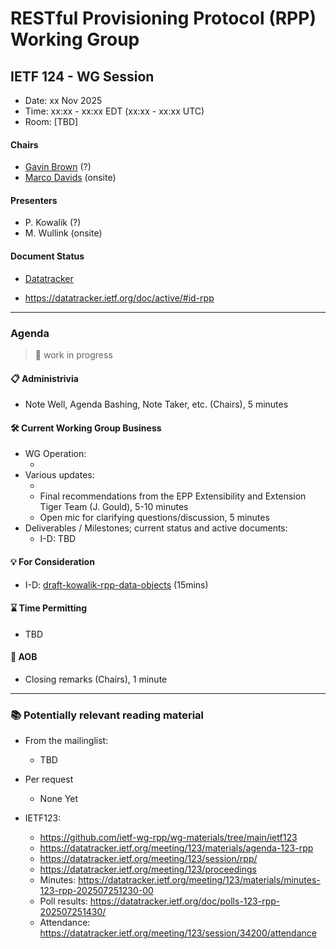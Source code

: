 
# RESTful Provisioning Protocol (RPP) Working Group

<!-- * [Upload Slides](https://datatracker.ietf.org/meeting/124/session/rpp) -->
<!-- * [Upload Slides](https://datatracker.ietf.org/meeting/124/session/xxxxxx/slides) -->

## IETF 124 - WG Session

* Date: xx Nov 2025  <!-- (to be [announced on Oct 3,2025](https://datatracker.ietf.org/meeting/important-dates/#IETF124)) -->
* Time: xx:xx - xx:xx EDT (xx:xx - xx:xx UTC) <!-- 90 minutes requested -->
* Room: [TBD]<!-- (https://datatracker.ietf.org/meeting/124/floor-plan?room=xxxx) -->

<!--
* [MeetEcho](https://meetings.conf.meetecho.com/ietf124/?session=34200) full client (with video)
* [OnSiteTool](https://meetecho.ietf.org/lite/?session=34200)
* [Minutes](https://notes.ietf.org/notes-ietf-124-rpp) 
-->
<!-- * [Published minutes](https://notes.ietf.org/s/notes-ietf-124-rpp) -->
<!-- * [Zulip](https://zulip.ietf.org/#narrow/stream/rpp) -->

#### Chairs

* [Gavin Brown](https://datatracker.ietf.org/person/gavin.brown@icann.org) (?)
* [Marco Davids](https://datatracker.ietf.org/person/marco.davids@sidn.nl) (onsite)

#### Presenters
* P. Kowalik (?)
* M. Wullink (onsite)

#### Document Status

* [Datatracker](https://datatracker.ietf.org/wg/rpp/documents/)
<!-- * [Github](https://github.com/ietf-wg-rpp/wg-materials/blob/main/rpp-document-status.md) -->
* https://datatracker.ietf.org/doc/active/#id-rpp

---
### Agenda
> 🚧 work in progress

#### 📋 Administrivia

* Note Well, Agenda Bashing, Note Taker, etc. (Chairs), 5 minutes

#### 🛠️ Current Working Group Business
* WG Operation:
  - <!-- Deliverables / Milestones; roadmap (Chairs), 5 minutes -->
* Various updates:
  - <!-- [Hackathon](https://wiki.ietf.org/en/meeting/124/hackathon#restful-provisioning-protocol-rpp) recap (N.N), 5 minutes -->
  - Final recommendations from the EPP Extensibility and Extension Tiger Team (J. Gould), 5-10 minutes
  - Open mic for clarifying questions/discussion, 5 minutes
* Deliverables / Milestones; current status and active documents:
  - I-D: TBD 

#### 💡 For Consideration
  - I-D: [draft-kowalik-rpp-data-objects](https://datatracker.ietf.org/doc/draft-kowalik-rpp-data-objects) (15mins)

#### ⌛️ Time Permitting
  - TBD

#### 🎤 AOB
* Closing remarks (Chairs), 1 minute
  
---
### 📚 Potentially relevant reading material

* From the mailinglist:
  - TBD

* Per request 
  - None Yet

* IETF123:
  - https://github.com/ietf-wg-rpp/wg-materials/tree/main/ietf123
  - https://datatracker.ietf.org/meeting/123/materials/agenda-123-rpp
  - https://datatracker.ietf.org/meeting/123/session/rpp/
  - https://datatracker.ietf.org/meeting/123/proceedings
  - Minutes: https://datatracker.ietf.org/meeting/123/materials/minutes-123-rpp-202507251230-00
  - Poll results: https://datatracker.ietf.org/doc/polls-123-rpp-202507251430/
  - Attendance: https://datatracker.ietf.org/meeting/123/session/34200/attendance


